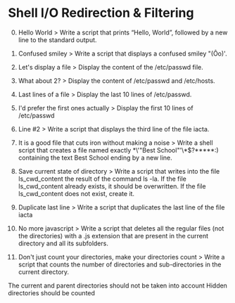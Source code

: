 # Shell I/O Redirection & Filtering

 0. Hello World > Write a script that prints “Hello, World”, followed by a new line to the standard output.

1. Confused smiley > Write a script that displays a confused smiley "(Ôo)'.

2. Let's display a file > Display the content of the /etc/passwd file.

3. What about 2? > Display the content of /etc/passwd and /etc/hosts.

4. Last lines of a file > Display the last 10 lines of /etc/passwd.

5. I'd prefer the first ones actually > Display the first 10 lines of /etc/passwd

6. Line #2 > Write a script that displays the third line of the file iacta.

7. It is a good file that cuts iron without making a noise > Write a shell script that creates a file named exactly \*\\'"Best School"\'\\*$\?\*\*\*\*\*:) containing the text Best School ending by a new line.

8. Save current state of directory > Write a script that writes into the file ls_cwd_content the result of the command ls -la. If the file ls_cwd_content already exists, it should be overwritten. If the file ls_cwd_content does not exist, create it.

9. Duplicate last line > Write a script that duplicates the last line of the file iacta

10. No more javascript > Write a script that deletes all the regular files (not the directories) with a .js extension that are present in the current directory and all its subfolders.

11. Don't just count your directories, make your directories count > Write a script that counts the number of directories and sub-directories in the current directory.

The current and parent directories should not be taken into account
Hidden directories should be counted


